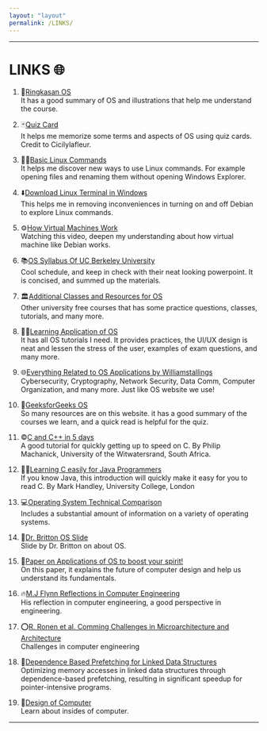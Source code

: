 ```yaml
---
layout: "layout"
permalink: /LINKS/
---
```

<hr>
<h1>LINKS 🌐</h1>

1. 📝[Ringkasan OS](https://infonw.laurensstoop.nl/index.html)<br>
It has a good summary of OS and illustrations that help me understand the course.

2. 🃏[Quiz Card](https://quizlet.com/cicilylafleur)<br>
It helps me memorize some terms and aspects of OS using quiz cards. Credit to Cicilylafleur.

3. 🧑‍💻[Basic Linux Commands](https://www.javatpoint.com/linux-commands)<br>
It helps me discover new ways to use Linux commands. For example opening files and renaming them without opening Windows Explorer.

4. ⬇️[Download Linux Terminal in Windows](https://www.youtube.com/watch?v=LLlfLpvQg04)<br>
This helps me in  removing inconveniences in turning on and off Debian to explore Linux commands.

5. ⚙️[How Virtual Machines Work](https://www.youtube.com/watch?v=mQP0wqNT_DI)<br>
Watching this video, deepen my understanding about how virtual machine like Debian works.

6. 📚[OS Syllabus Of UC Berkeley University](https://cs162.org)<br>
Cool schedule, and keep in check with their neat looking powerpoint. It is concised, and summed up the materials.

7. 🏛️[Additional Classes and Resources for OS](https://rust-class.org/pages/pages.html)<br>
Other university free courses that has some practice questions, classes, tutorials, and many more.

8. 🧑‍💻[Learning Application of OS](https://www.tutorialspoint.com/operating_system/)<br>
It has all OS tutorials I need. It provides practices, the UI/UX design is neat and lessen the stress of the user, examples of exam questions, and many more.

9. 🌐[Everything Related to OS Applications by Williamstallings](williamstallings.com/OperatingSystem)<br>
Cybersecurity, Cryptography, Network Security, Data Comm, Computer Organization, and many more. Just like OS website we use!

10. 📀[GeeksforGeeks OS](https://www.geeksforgeeks.org/operating-systems/)<br>
So many resources are on this website. it has a good summary of the courses we learn, and a quick read is helpful for the quiz.

11. ©️[C and C++ in 5 days](http://www.box.net/shared/static/qqtm40rory.pdf)<br>
A good tutorial for quickly getting up to speed on C. By Philip Machanick, University of the Witwatersrand, South Africa.

12. 🧑‍💻[Learning C easily for Java Programmers](http://www.box.net/shared/static/iucxqxdt09.pdf)<br>
If you know Java, this introduction will quickly make it easy for you to read C. By Mark Handley, University College, London

13. 💻[Operating System Technical Comparison](http://www.osdata.com/)<br>
Includes a substantial amount of information on a variety of operating systems.

14. 📃[Dr. Britton OS Slide](http://www.ecst.csuchico.edu/~bjuliano/Architecture/BrittonNotes/britton_slides.zip)<br>
Slide by Dr. Britton on about OS.

15. 📜[Paper on Applications of OS to boost your spirit!](http://www.ecst.csuchico.edu/~bjuliano/csci380/Papers/mjFlynn1997.pdf)<br>
On this paper, it explains the future of computer design and help us understand its fundamentals.

16. 🔥[M.J Flynn Reflections in Computer Engineering](http://www.ecst.csuchico.edu/~bjuliano/csci380/Papers/mjFlynn1997reflect.pdf)<br>
His reflection in computer engineering, a good perspective in engineering.

17. ⭕[R. Ronen et al. Comming Challenges in Microarchitecture and Architecture](http://www.ecst.csuchico.edu/~bjuliano/csci380/Papers/rRonen2001.pdf)<br>
Challenges in computer engineering

18. 📰[Dependence Based Prefetching for Linked Data Structures](http://www.ecst.csuchico.edu/~bjuliano/csci380/Papers/aRoth1998.pdf)<br>
Optimizing memory accesses in linked data structures through dependence-based prefetching, resulting in significant speedup for pointer-intensive programs.

19. 📜[Design of Computer](http://www.ecst.csuchico.edu/~bjuliano/csci380/Papers/jThornton1970_CDC6600.pdf)<br>
Learn about insides of computer.

<hr>
